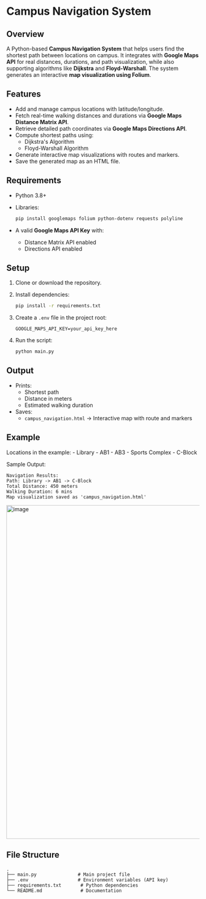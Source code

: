 # Campus Navigation System

## Overview

A Python-based **Campus Navigation System** that helps users find the
shortest path between locations on campus. It integrates with **Google
Maps API** for real distances, durations, and path visualization, while
also supporting algorithms like **Dijkstra** and **Floyd-Warshall**. The
system generates an interactive **map visualization using Folium**.

## Features

-   Add and manage campus locations with latitude/longitude.
-   Fetch real-time walking distances and durations via **Google Maps
    Distance Matrix API**.
-   Retrieve detailed path coordinates via **Google Maps Directions
    API**.
-   Compute shortest paths using:
    -   Dijkstra's Algorithm
    -   Floyd-Warshall Algorithm
-   Generate interactive map visualizations with routes and markers.
-   Save the generated map as an HTML file.

## Requirements

-   Python 3.8+

-   Libraries:

    ``` bash
    pip install googlemaps folium python-dotenv requests polyline
    ```

-   A valid **Google Maps API Key** with:

    -   Distance Matrix API enabled
    -   Directions API enabled

## Setup

1.  Clone or download the repository.

2.  Install dependencies:

    ``` bash
    pip install -r requirements.txt
    ```

3.  Create a `.env` file in the project root:

        GOOGLE_MAPS_API_KEY=your_api_key_here

4.  Run the script:

    ``` bash
    python main.py
    ```

## Output

-   Prints:
    -   Shortest path
    -   Distance in meters
    -   Estimated walking duration
-   Saves:
    -   `campus_navigation.html` → Interactive map with route and
        markers

## Example

Locations in the example: - Library - AB1 - AB3 - Sports Complex -
C-Block

Sample Output:

    Navigation Results:
    Path: Library -> AB1 -> C-Block
    Total Distance: 450 meters
    Walking Duration: 6 mins
    Map visualization saved as 'campus_navigation.html'



<img width="1133" height="869" alt="image" src="https://github.com/user-attachments/assets/fa1baa3d-1cf7-4b07-ba05-12cc7753d0c5" />


## File Structure

    .
    ├── main.py               # Main project file
    ├── .env                  # Environment variables (API key)
    ├── requirements.txt       # Python dependencies
    └── README.md              # Documentation
